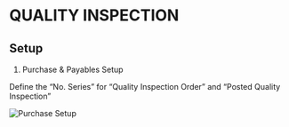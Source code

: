 QUALITY INSPECTION
==================

Setup
-----

1.  Purchase & Payables Setup

Define the “No. Series” for “Quality Inspection Order” and “Posted
Quality Inspection”

![Purchase Setup](https://github.com/marcusambra/Developments/images/PurchaseSetup.png)
